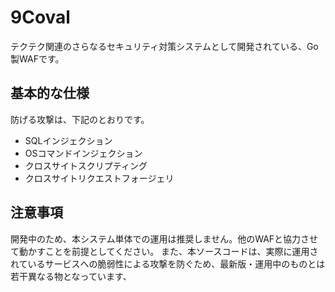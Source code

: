 # 9Coval
テクテク関連のさらなるセキュリティ対策システムとして開発されている、Go製WAFです。
## 基本的な仕様
防げる攻撃は、下記のとおりです。
- SQLインジェクション
- OSコマンドインジェクション
- クロスサイトスクリプティング
- クロスサイトリクエストフォージェリ

## 注意事項
開発中のため、本システム単体での運用は推奨しません。他のWAFと協力させて動かすことを前提としてください。
また、本ソースコードは、実際に運用されているサービスへの脆弱性による攻撃を防ぐため、最新版・運用中のものとは若干異なる物となっています、
